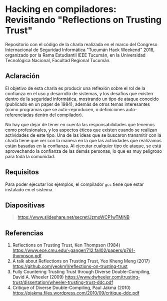 # Hacking en compiladores: Revisitando "Reflections on Trusting Trust"
Repositorio con el código de la charla realizada en el marco del Congreso Internacional de Seguridad Informática "Tucumán Hack Weekend" 2018, organizado por la Rama Estudiantil IEEE Tucumán, en la Universidad Tecnológica Nacional, Facultad Regional Tucumán.

## Aclaración
El objetivo de esta charla es producir una reflexión sobre el rol de la confianza en el uso y desarrollo de sistemas, y los desafíos que existen dentro de la seguridad informática, mostrando un tipo de ataque conocido (publicado en un paper de 1984), además de otros temas interesantes (como programas que se auto-reproducen, o definiciones auto-referenciadas dentro del compilador).

No hay que dejar de tener en cuenta las responsabilidades que tenemos como profesionales, y los aspectos éticos que existen cuando se realizan actividades de este tipo. Una de las ideas que se buscaron transmitir con la charla tiene que ver con la manera en la que las actividades que realizamos están basadas en la confianza. Al ejecutar cualquier tipo de ataque, se está aprovechando la confianza de las demás personas, lo que es muy peligroso para toda la comunidad.

## Requisitos
Para poder ejecutar los ejemplos, el compilador `gcc` tiene que estar instalado en el sistema.

## Diapositivas
> https://www.slideshare.net/secret/JzmoWCP1wTMjNB

## Referencias
1. Reflections on Trusting Trust, Ken Thompson (1984)
https://www.ece.cmu.edu/~ganger/712.fall02/papers/p761-thompson.pdf
2. A talk about Reflections on Trusting Trust, Yeo Kheng Meng (2017)
https://github.com/yeokm1/reflections-on-trusting-trust 
3. Fully Countering Trusting Trust through Diverse Double-Compiling, David A. Wheeler (2009)
https://www.dwheeler.com/trusting-trust/dissertation/wheeler-trusting-trust-ddc.pdf 
4. Critique of Diverse Double-Compiling, Paul Jakma (2010)
https://pjakma.files.wordpress.com/2010/09/critique-ddc.pdf 
